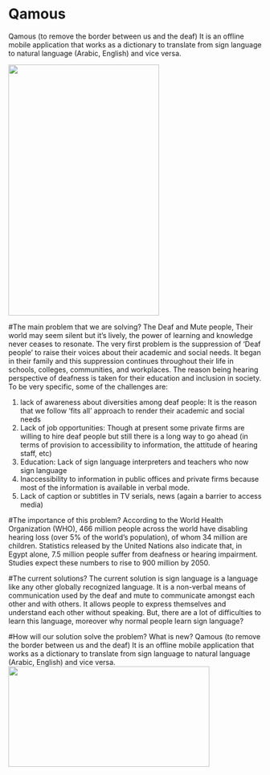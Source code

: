 # Qamous
Qamous (to remove the border between us and the deaf) It is an offline mobile application that works as a dictionary to translate from  sign language to natural language (Arabic, English) and vice versa.

<img src="https://user-images.githubusercontent.com/53226036/89793589-55073f80-db26-11ea-8238-afa43d1b629c.png" width=300 height=500>

#The main problem that we are solving?
The Deaf and Mute people,
Their world may seem silent but it’s lively, the power of learning 
and knowledge never ceases to resonate.
The very first problem is the suppression of ‘Deaf people’ to raise their 
voices about their academic and social needs. It began in their family and 
this suppression continues throughout their life in schools, colleges, 
communities, and workplaces. The reason being hearing perspective of 
deafness is taken for their education and inclusion in society.
To be very specific, some of the challenges are:
1.  lack of awareness about diversities among deaf people: It is the reason that we 
follow ‘fits all’ approach to render their academic and social needs
2.  Lack of job opportunities: Though at present some private firms are willing to 
hire deaf people but still there is a long way to go ahead (in terms of provision 
to accessibility to information, the attitude of hearing  staff, etc)
3.  Education: Lack of sign language interpreters and teachers who now sign 
language
4.  Inaccessibility to information in public offices and private firms because most of 
the information is available in verbal mode.
5.  Lack of caption or subtitles in TV serials, news (again a barrier to access 
media)

#The importance of this problem?
According to the World Health Organization (WHO), 466 million people 
across the world have disabling hearing loss (over 5% of the world’s 
population), of whom 34 million are children.   Statistics released by the 
United Nations also indicate that, in Egypt alone, 7.5 million people suffer 
from deafness or hearing impairment.
Studies expect these numbers to rise to 900 million by 2050.

#The current solutions?
The current solution is sign language is  a language like any other globally 
recognized language. It is a non-verbal means of communication used by 
the deaf and mute to communicate amongst each other and with others. It 
allows people to express themselves and understand each other without 
speaking. 
But, there are a lot of difficulties to learn this language, moreover why 
normal people learn sign language?

#How will our solution solve the problem? 
What is new?
Qamous (to remove the border between us and the deaf)
It is an offline mobile application that works as a dictionary to translate from 
sign language to natural language (Arabic, English) and vice versa.
<img src="https://user-images.githubusercontent.com/53226036/89794622-99470f80-db27-11ea-949b-8b3263a106b6.png" width=400 height=200>
